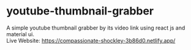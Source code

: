 # youtube-thumbnail-grabber
A simple youtube thumbnail grabber by its video link using react js and material ui. <br/>
Live Website: https://compassionate-shockley-3b86d0.netlify.app/
